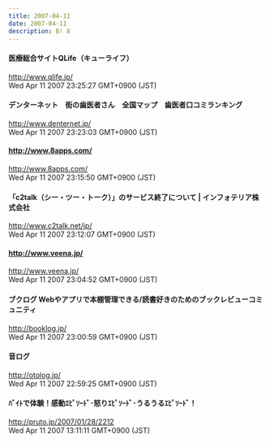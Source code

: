 ```yaml
---
title: 2007-04-11
date: 2007-04-11
description: B! 8
---
```


#### 医療総合サイトQLife（キューライフ）
http://www.qlife.jp/<br>
Wed Apr 11 2007 23:25:27 GMT+0900 (JST)<br>


#### デンターネット　街の歯医者さん　全国マップ　歯医者口コミランキング
http://www.denternet.jp/<br>
Wed Apr 11 2007 23:23:03 GMT+0900 (JST)<br>


#### http://www.8apps.com/
http://www.8apps.com/<br>
Wed Apr 11 2007 23:15:50 GMT+0900 (JST)<br>


#### 「c2talk（シー・ツー・トーク）」のサービス終了について | インフォテリア株式会社
http://www.c2talk.net/jp/<br>
Wed Apr 11 2007 23:12:07 GMT+0900 (JST)<br>


#### http://www.veena.jp/
http://www.veena.jp/<br>
Wed Apr 11 2007 23:04:52 GMT+0900 (JST)<br>


#### ブクログ Webやアプリで本棚管理できる/読書好きのためのブックレビューコミュニティ
http://booklog.jp/<br>
Wed Apr 11 2007 23:00:59 GMT+0900 (JST)<br>


#### 音ログ
http://otolog.jp/<br>
Wed Apr 11 2007 22:59:25 GMT+0900 (JST)<br>


#### ﾊﾞｲﾄで体験！感動ｴﾋﾟｿｰﾄﾞ･怒りｴﾋﾟｿｰﾄﾞ･うるうるｴﾋﾟｿｰﾄﾞ！
http://pruto.jp/2007/01/28/2212<br>
Wed Apr 11 2007 13:11:11 GMT+0900 (JST)<br>



